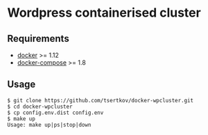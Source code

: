 # Wordpress containerised cluster

## Requirements

- [docker](https://docs.docker.com/engine/installation/) >= 1.12
- [docker-compose](https://docs.docker.com/compose/install/) >= 1.8

## Usage

```
$ git clone https://github.com/tsertkov/docker-wpcluster.git
$ cd docker-wpcluster
$ cp config.env.dist config.env
$ make up
Usage: make up|ps|stop|down
```
